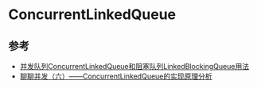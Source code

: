 # ConcurrentLinkedQueue

## 参考

- [并发队列ConcurrentLinkedQueue和阻塞队列LinkedBlockingQueue用法](http://www.cnblogs.com/linjiqin/archive/2013/05/30/3108188.html)
- [聊聊并发（六）——ConcurrentLinkedQueue的实现原理分析](http://www.infoq.com/cn/articles/ConcurrentLinkedQueue)
